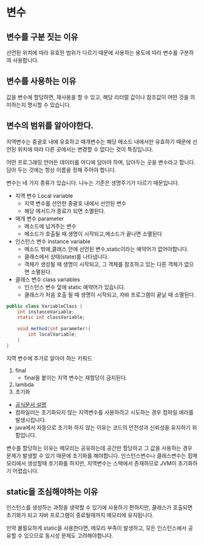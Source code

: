 # 변수    

## 변수를 구분 짓는 이유
선언된 위치에 따라 유효한 범위가 다르기 때문에 사용하는 용도에 따라 변수를 구분하여 사용합니다.

## 변수를 사용하는 이유   
값을 변수에 할당하면, 재사용을 할 수 있고, 해당 리터럴 값이나 참조값이 어떤 것을 의미하는지 명시할 수 있습니다.  
  
## 변수의 범위를 알아야한다.  
지역변수는 중괄호 내에 유효하고 매개변수는 해당 메소드 내에서만 유효하기 때문에 
선언된 위치에 따라 다른 곳에서는 변경할 수 없다는 것이 특징입니다.

  
어떤 프로그래밍 언어든 데이터를 어디에 담아야 하며, 담아두는 곳을 변수라고 합니다.
담아 두는 것에는 항상 이름을 정해 주어야 합니다.  
  
변수는 네 가지 종류가 있습니다. 나누는 기준은 생명주기가 다르기 때문입니다.  

+ 지역 변수 Local variable
  + 지역 변수를 선언한 중괄호 내에서 선언된 변수
  + 해당 메서드가 종료가 되면 소멸된다.
+ 매개 변수 parameter
  + 메소드에 넘겨주는 변수
  + 메소드가 호출될 때 생명이 시작되고,메소드가 끝나면 소멸된다
+ 인스턴스 변수 instance variable
  + 메소드 밖에,클래스 안에 선언된 변수,static이라는 예약어가 없어야합니다.
  + 클래스에서 상태(state)를 나타냅니다.
  + 객체가 생성될 때 생명이 시작되고, 그 객체를 참조하고 있는 다른 객체가 없으면 소멸된다.
+ 클래스 변수 class variables
  + 인스턴스 변수 앞에 static 예약어가 있습니다.  
  + 클래스가 처음 호출 될 때 생명이 시작되고, 자바 프로그램이 끝날 때 소멸된다.
  
```Java
public class VariableClass {
    int instanceVariable;
    static int classVariable;
    
    void method(int parameter){
        int localVariable;    
    }
}
```
  
지역 변수에 추가로 알아야 하는 키워드  
1. final
   + final을 붙이는 지역 변수는 재할당이 금지된다.
2. lambda
3. 초기화
  + [공식문서 설명](https://docs.oracle.com/javase/specs/jls/se16/html/jls-4.html#jls-4.12.5)  
  + 컴파일러는 초기화되지 않는 지역변수를 사용하려고 시도하는 경우 컴파일 에러를 발생시킵니다.
  + java에서 자동으로 초기화 하지 않는 이유는 코드의 안전성과 신뢰성을 유지하기 위함입니다.  
  
변수를 할당하는 이유는 메모리는 공유하는데 공간만 할당하고 그 값을 사용하는 경우 문제가 발생할 수 있기 때문에 초기화를 해야합니다.
인스턴스변수나 클래스변수는 힙메모리에서 생성할때 초기화를 하지만, 지역변수는 스택에서 존재하므로 JVM이 초기화하기 어렵습니다.  
  
## static을 조심해야하는 이유  
인스턴스를 생성하는 과정을 생략할 수 있기에 사용하기 편하지만, 
클래스가 호출되면 초기화가 되고 자바 프로그램이 종료될때까지 메모리에 유지됩니다.  
  
만약 불필요하게 static을 사용한다면, 메모리 부족이 발생하고, 
모든 인스턴스에서 공유할 수 있으므로 동시성 문제도 고려해야합니다.